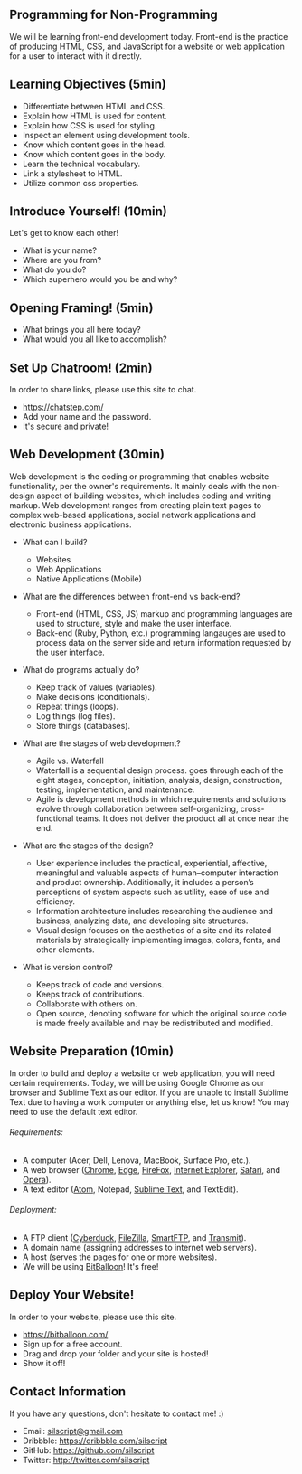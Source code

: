 ## Programming for Non-Programming
We will be learning front-end development today. Front-end is the practice of producing HTML, CSS, and JavaScript for a website or web application for a user to interact with it directly.

## Learning Objectives (5min)
- Differentiate between HTML and CSS.
- Explain how HTML is used for content.
- Explain how CSS is used for styling.
- Inspect an element using development tools.
- Know which content goes in the head.
- Know which content goes in the body.
- Learn the technical vocabulary.
- Link a stylesheet to HTML.
- Utilize common css properties.

## Introduce Yourself! (10min)
Let's get to know each other!
- What is your name?
- Where are you from?
- What do you do?
- Which superhero would you be and why?

## Opening Framing! (5min)
- What brings you all here today?
- What would you all like to accomplish?

## Set Up Chatroom! (2min)
In order to share links, please use this site to chat.
- https://chatstep.com/
- Add your name and the password.
- It's secure and private!

## Web Development (30min)
Web development is the coding or programming that enables website functionality, per the owner's requirements. It mainly deals with the non-design aspect of building websites, which includes coding and writing markup. Web development ranges from creating plain text pages to complex web-based applications, social network applications and electronic business applications.

- What can I build?
  - Websites
  - Web Applications
  - Native Applications (Mobile)

- What are the differences between front-end vs back-end?
  - Front-end (HTML, CSS, JS) markup and programming languages are used to structure, style and make the user interface.
  - Back-end (Ruby, Python, etc.) programming langauges are used to process data on the server side and return information requested by the user interface.

- What do programs actually do?
  - Keep track of values (variables).
  - Make decisions (conditionals).
  - Repeat things (loops).
  - Log things (log files).
  - Store things (databases).

- What are the stages of web development?
  - Agile vs. Waterfall
  - Waterfall is a sequential design process. goes through each of the eight stages, conception, initiation, analysis, design, construction, testing, implementation, and maintenance.
  - Agile is development methods in which requirements and solutions evolve through collaboration between self-organizing, cross-functional teams. It does not deliver the product all at once near the end.

- What are the stages of the design?
  - User experience includes the practical, experiential, affective, meaningful and valuable aspects of human–computer interaction and product ownership. Additionally, it includes a person’s perceptions of system aspects such as utility, ease of use and efficiency.
  - Information architecture includes researching the audience and business, analyzing data, and developing site structures.
  - Visual design focuses on the aesthetics of a site and its related materials by strategically implementing images, colors, fonts, and other elements.

- What is version control?
  - Keeps track of code and versions.
  - Keeps track of contributions.
  - Collaborate with others on.
  - Open source, denoting software for which the original source code is made freely available and may be redistributed and modified.

## Website Preparation (10min)
In order to build and deploy a website or web application, you will need certain requirements. Today, we will be using Google Chrome as our browser and Sublime Text as our editor. If you are unable to install Sublime Text due to having a work computer or anything else, let us know! You may need to use the default text editor.

###### Requirements:
- A computer (Acer, Dell, Lenova, MacBook, Surface Pro, etc.).
- A web browser ([Chrome](https://www.google.com/chrome/browser/desktop/), [Edge](https://www.microsoft.com/en-us/download/details.aspx?id=48126), [FireFox](https://www.mozilla.org/en-US/firefox/new/), [Internet Explorer](http://windows.microsoft.com/en-us/internet-explorer/download-ie), [Safari](https://support.apple.com/downloads/safari), and [Opera](http://www.opera.com/)).
- A text editor ([Atom](https://atom.io/), Notepad, [Sublime Text](http://www.sublimetext.com/3), and TextEdit).

###### Deployment:
- A FTP client ([Cyberduck](https://cyberduck.io/), [FileZilla](https://filezilla-project.org/), [SmartFTP](https://www.smartftp.com/), and [Transmit](https://panic.com/transmit/)).
- A domain name (assigning addresses to internet web servers).
- A host (serves the pages for one or more websites).
- We will be using [BitBalloon](https://www.bitballoon.com/)! It's free!

## Deploy Your Website!
In order to your website, please use this site.
- https://bitballoon.com/
- Sign up for a free account.
- Drag and drop your folder and your site is hosted!
- Show it off!

## Contact Information
If you have any questions, don't hesitate to contact me! :)
- Email: silscript@gmail.com
- Dribbble: https://dribbble.com/silscript
- GitHub: https://github.com/silscript
- Twitter: http://twitter.com/silscript
